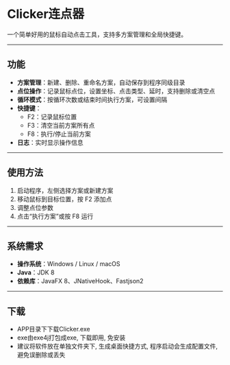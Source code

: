 # Clicker连点器

一个简单好用的鼠标自动点击工具，支持多方案管理和全局快捷键。  

---

## 功能

- **方案管理**：新建、删除、重命名方案，自动保存到程序同级目录  
- **点位操作**：记录鼠标点位，设置坐标、点击类型、延时，支持删除或清空点  
- **循环模式**：按循环次数或结束时间执行方案，可设置间隔  
- **快捷键**：  
  - F2：记录鼠标位置  
  - F3：清空当前方案所有点  
  - F8：执行/停止当前方案  
- **日志**：实时显示操作信息  

---

## 使用方法

1. 启动程序，左侧选择方案或新建方案  
2. 移动鼠标到目标位置，按 F2 添加点  
3. 调整点位参数  
4. 点击“执行方案”或按 F8 运行  

---

## 系统需求

- **操作系统**：Windows / Linux / macOS  
- **Java**：JDK 8  
- **依赖库**：JavaFX 8、JNativeHook、Fastjson2 

---
## 下载
- APP目录下下载Clicker.exe
- exe由exe4j打包成exe, 下载即用, 免安装
- 建议将软件放在单独文件夹下, 生成桌面快捷方式, 程序启动会生成配置文件, 避免误删除或丢失
